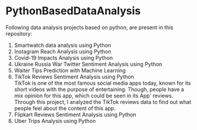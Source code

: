 # PythonBasedDataAnalysis

Following data analysis projects based on python, are present in this repository:
1. Smartwatch data analysis using Python
2. Instagram Reach Analysis using Python
3. Covid-19 Impacts Analysis using Python
4. Ukraine Russia War Twitter Sentiment Analysis using Python
5. Waiter Tips Prediction with Machine Learning
6. TikTok Reviews Sentiment Analysis using Python  
TikTok is one of the most famous social media apps today, known for its short videos with the purpose of entertaining. 
Though, people have a mix opinion for this app, which could be seen in its App' reviews.
Through this project, I analyzed the TikTok reviews data to find out what people feel about the content of this app. 
7. Flipkart Reviews Sentiment Analysis using Python
8. Uber Trips Analysis using Python
